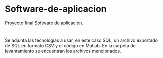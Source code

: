 # Software-de-aplicacion
Proyecto final Software de aplicación.
#
Se adjunta las tecnologías a usar, en este caso SQL, un archivo exportado de SQL en formato CSV y el código en Matlab.
En la carpeta de levantamiento se encuentran los archivos mencionados.
